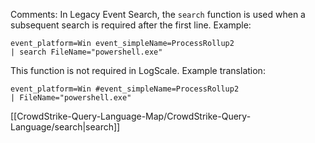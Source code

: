 Comments: In Legacy Event Search, the `search` function is used when a subsequent search is required after the first line. Example:

```
event_platform=Win event_simpleName=ProcessRollup2
| search FileName="powershell.exe"
```

This function is not required in LogScale. Example translation:

```
event_platform=Win #event_simpleName=ProcessRollup2
| FileName="powershell.exe"
```

[[CrowdStrike-Query-Language-Map/CrowdStrike-Query-Language/search|search]]


